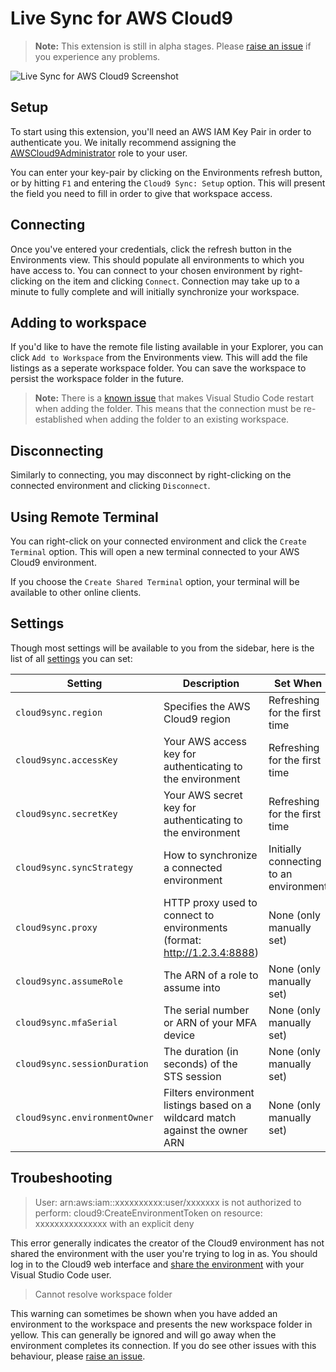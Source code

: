 # Live Sync for AWS Cloud9

>**Note:** This extension is still in alpha stages. Please [raise an issue](https://github.com/iann0036/cloud9-sync/issues) if you experience any problems.

![Live Sync for AWS Cloud9 Screenshot](https://raw.githubusercontent.com/iann0036/cloud9-sync/master/resources/screenshot.png)

## Setup

To start using this extension, you'll need an AWS IAM Key Pair in order to authenticate you. We initally recommend assigning the [AWSCloud9Administrator](https://console.aws.amazon.com/iam/home#/policies/arn:aws:iam::aws:policy/AWSCloud9Administrator$jsonEditor) role to your user.

You can enter your key-pair by clicking on the Environments refresh button, or by hitting `F1` and entering the `Cloud9 Sync: Setup` option. This will present the field you need to fill in order to give that workspace access.


## Connecting

Once you've entered your credentials, click the refresh button in the Environments view. This should populate all environments to which you have access to. You can connect to your chosen environment by right-clicking on the item and clicking `Connect`. Connection may take up to a minute to fully complete and will initially synchronize your workspace.


## Adding to workspace

If you'd like to have the remote file listing available in your Explorer, you can click `Add to Workspace` from the Environments view. This will add the file listings as a seperate workspace folder. You can save the workspace to persist the workspace folder in the future.

>**Note:** There is a [known issue](https://github.com/Microsoft/vscode/issues/46048) that makes Visual Studio Code restart when adding the folder. This means that the connection must be re-established when adding the folder to an existing workspace.


## Disconnecting

Similarly to connecting, you may disconnect by right-clicking on the connected environment and clicking `Disconnect`.


## Using Remote Terminal

You can right-click on your connected environment and click the `Create Terminal` option. This will open a new terminal connected to your AWS Cloud9 environment.

If you choose the `Create Shared Terminal` option, your terminal will be available to other online clients.


## Settings

Though most settings will be available to you from the sidebar, here is the list of all [settings](https://code.visualstudio.com/docs/getstarted/settings) you can set:

Setting | Description | Set When
------- | ----------- | --------
`cloud9sync.region` | Specifies the AWS Cloud9 region | Refreshing for the first time
`cloud9sync.accessKey` | Your AWS access key for authenticating to the environment | Refreshing for the first time
`cloud9sync.secretKey` | Your AWS secret key for authenticating to the environment | Refreshing for the first time
`cloud9sync.syncStrategy` | How to synchronize a connected environment | Initially connecting to an environment
`cloud9sync.proxy` | HTTP proxy used to connect to environments (format: http://1.2.3.4:8888) | None (only manually set)
`cloud9sync.assumeRole` | The ARN of a role to assume into | None (only manually set)
`cloud9sync.mfaSerial` | The serial number or ARN of your MFA device | None (only manually set)
`cloud9sync.sessionDuration` | The duration (in seconds) of the STS session | None (only manually set)
`cloud9sync.environmentOwner` | Filters environment listings based on a wildcard match against the owner ARN | None (only manually set)


## Troubeshooting

> User: arn:aws:iam::xxxxxxxxxx:user/xxxxxxx is not authorized to perform: cloud9:CreateEnvironmentToken on resource: xxxxxxxxxxxxxxx with an explicit deny

This error generally indicates the creator of the Cloud9 environment has not shared the environment with the user you're trying to log in as. You should log in to the Cloud9 web interface and [share the environment](https://docs.aws.amazon.com/cloud9/latest/user-guide/share-environment.html#share-environment-invite-user) with your Visual Studio Code user.

> Cannot resolve workspace folder

This warning can sometimes be shown when you have added an environment to the workspace and presents the new workspace folder in yellow. This can generally be ignored and will go away when the environment completes its connection. If you do see other issues with this behaviour, please [raise an issue](https://github.com/iann0036/cloud9-sync/issues).
